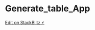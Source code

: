 # Generate_table_App

[Edit on StackBlitz ⚡️](https://stackblitz.com/edit/stackblitz-starters-gd4lgw)